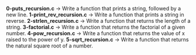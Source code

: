 **0-puts_recursion.c** -> Write a function that prints a string, followed by a new line.
**1-print_rev_recursion.c** -> Write a function that prints a string in reverse.
**2-strlen_recursion.c** -> Write a function that returns the length of a string.
**3-factorial.c** -> Write a function that returns the factorial of a given number.
**4-pow_recursion.c** -> Write a function that returns the value of x raised to the power of y.
**5-sqrt_recursion.c** -> Write a function that returns the natural square root of a number.

